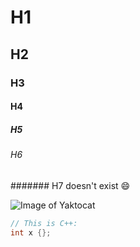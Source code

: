 # H1
## H2
### H3
#### H4
##### H5
###### H6
####### H7 doesn't exist :smile:

![Image of Yaktocat](https://octodex.github.com/images/yaktocat.png)

``` C++
// This is C++:
int x {};
```

